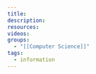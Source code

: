 ```yaml
---
title: 
description: 
resources: 
videos: 
groups:
  - "[[Computer Science]]"
tags:
  - information
---
```

